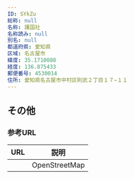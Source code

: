 ```yaml
---
ID: SYkZu
総称: null
名称: 護国社
名称読み: null
別名: null
都道府県: 愛知県
区域: 名古屋市
緯度: 35.1710088
経度: 136.875433
郵便番号: 4530014
住所: 愛知県名古屋市中村区則武２丁目１７−１１
---
```


## その他

### 参考URL

| URL | 説明          |
| --- | ------------- |
|     | OpenStreetMap |
